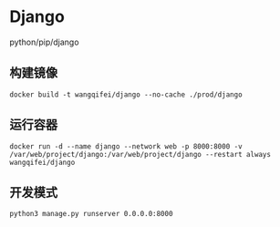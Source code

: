 # Django
python/pip/django

## 构建镜像

```shell
docker build -t wangqifei/django --no-cache ./prod/django
```

##  运行容器

```shell
docker run -d --name django --network web -p 8000:8000 -v /var/web/project/django:/var/web/project/django --restart always wangqifei/django
```

##  开发模式

```shell
python3 manage.py runserver 0.0.0.0:8000
```
